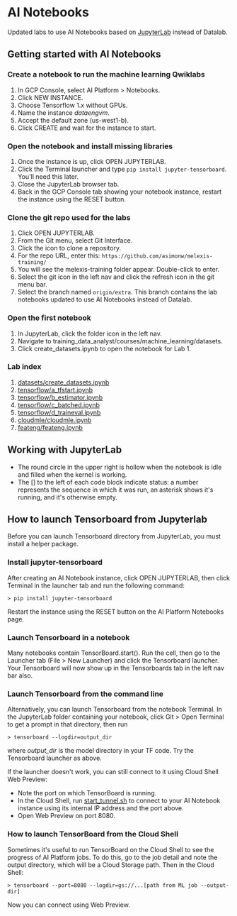 # AI Notebooks 

Updated labs to use AI Notebooks based on [JupyterLab](https://github.com/jupyterlab/jupyterlab) instead of Datalab.
## Getting started with AI Notebooks
### Create a notebook to run the machine learning Qwiklabs
1. In GCP Console, select AI Platform > Notebooks.
1. Click NEW INSTANCE.
1. Choose Tensorflow 1.x without GPUs.
1. Name the instance _dataengvm_.
1. Accept the default zone (us-west1-b).
1. Click CREATE and wait for the instance to start.

### Open the notebook and install missing libraries
1. Once the instance is up, click OPEN JUPYTERLAB.
1. Click the Terminal launcher and type `pip install jupyter-tensorboard`. You'll need this later.
1. Close the JupyterLab browser tab.
1. Back in the GCP Console tab showing your notebook instance, restart the instance using the RESET button.

### Clone the git repo used for the labs
1. Click OPEN JUPYTERLAB.
1. From the Git menu, select Git Interface.
1. Click the icon to clone a repository.
1. For the repo URL, enter this: 
`https://github.com/asimonw/melexis-training/`
1. You will see the melexis-training folder appear. Double-click to enter.
1. Select the git icon in the left nav and click the refresh icon in the git menu bar.
1. Select the branch named `origin/extra`. This branch contains the lab notebooks updated to use AI Notebooks instead of Datalab.

### Open the first notebook
1. In JupyterLab, click the folder icon in the left nav.
1. Navigate to training_data_analyst/courses/machine_learning/datasets.
1. Click create_datasets.ipynb to open the notebook for Lab 1.

### Lab index
1. [datasets/create_datasets.ipynb](datasets/create_datasets.ipynb)
1. [tensorflow/a_tfstart.ipynb](tensorflow/a_tfstart.ipynb)
1. [tensorflow/b_estimator.ipynb](tensorflow/b_estimator.ipynb)
1. [tensorflow/c_batched.ipynb](tensorflow/c_batched.ipynb)
1. [tensorflow/d_traineval.ipynb](tensorflow/d_traineval.ipynb)
1. [cloudmle/cloudmle.ipynb](cloudmle/cloudmle.ipynb)
1. [feateng/feateng.ipynb](feateng/feateng.ipynb)

## Working with JupyterLab
* The round circle in the upper right is hollow when the notebook is idle and filled when the kernel is working.
* The \[\] to the left of each code block indicate status: a number represents the sequence in which it was run, an asterisk shows it's running, and it's otherwise empty.

## How to launch Tensorboard from Jupyterlab
Before you can launch Tensorboard directory from JupyterLab, you must install a helper package.

### Install jupyter-tensorboard
After creating an AI Notebook instance, click OPEN JUPYTERLAB, then click Terminal in the launcher tab and run the following command:
```
> pip install jupyter-tensorboard
```
Restart the instance using the RESET button on the AI Platform Notebooks page.

### Launch Tensorboard in a notebook

Many notebooks contain TensorBoard.start(). Run the cell, then go to the Launcher tab (File > New Launcher) and click the Tensorboard launcher. Your Tensorboard will now show up in the Tensorboards tab in the left nav bar also.

### Launch Tensorboard from the command line
Alternatively, you can launch Tensorboard from the notebook Terminal. In the JupyterLab folder containing your notebook, click Git > Open Terminal to get a prompt in that directory, then run
```
> tensorboard --logdir=output_dir
```
where _output_dir_ is the model directory in your TF code.
Try the Tensorboard launcher as above.

If the launcher doesn't work, you can still connect to it using Cloud Shell Web Preview:

* Note the port on which TensorBoard is running.
* In the Cloud Shell, run [start_tunnel.sh](../../../extra/util/start_tunnel.sh) to connect to your AI Notebook instance using its internal IP address and the port above.
* Open Web Preview on port 8080.

### How to launch TensorBoard from the Cloud Shell
Sometimes it's useful to run TensorBoard on the Cloud Shell to see the progress of AI Platform jobs. To do this, go to the job detail and note the output directory, which will be a Cloud Storage path. Then in the Cloud Shell:
```
> tensorboard --port=8080 --logdir=gs://...[path from ML job --output-dir]
```

Now you can connect using Web Preview.
